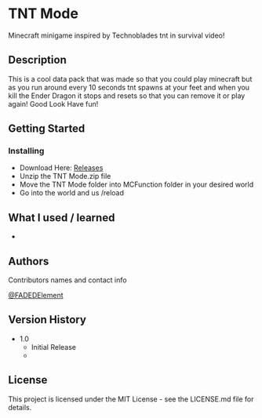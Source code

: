 # TNT Mode

Minecraft minigame inspired by Technoblades tnt in survival video!

## Description

This is a cool data pack that was made so that you could play minecraft but as you run around every 10 seconds tnt spawns at your feet and when you kill the Ender Dragon it stops and resets so that you can remove it or play again! Good Look Have fun!

## Getting Started

### Installing

* Download Here: [Releases](https://github.com/FADEDElement/TNTMode/releases)
* Unzip the TNT Mode.zip file
* Move the TNT Mode folder into MCFunction folder in your desired world
* Go into the world and us /reload

## What I used / learned
* 

## Authors

Contributors names and contact info

[@FADEDElement](https://www.youtube.com/c/FADEDElement)

## Version History

* 1.0
    * Initial Release
    * 

## License

This project is licensed under the MIT License - see the LICENSE.md file for details.